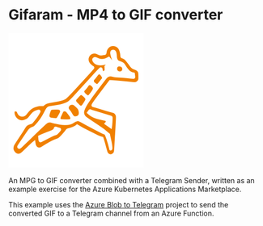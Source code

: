 # Gifaram - MP4 to GIF converter

![Gifaram](img/gifaram.svg)

An MPG to GIF converter combined with a Telegram Sender, written as an example
exercise for the Azure Kubernetes Applications Marketplace.

This example uses the
[Azure Blob to Telegram](https://github.com/jmservera/AzureBlob2Telegram)
project to send the converted GIF to a Telegram channel from an Azure Function.
